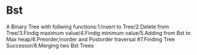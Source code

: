 # Bst
A Binary Tree with follwing functions:1.Insert to Tree/2.Delete from Tree/3.Findig maximum value/4.Findig minimum value/5.Adding from Bst to Max heap/6.Preorder,Inorder and Postorder traversal
#7.Finding Tree Successor/8.Merging two Bst Trees
